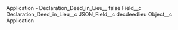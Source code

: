 <?xml version="1.0" encoding="UTF-8"?>
<CustomMetadata xmlns="http://soap.sforce.com/2006/04/metadata" xmlns:xsi="http://www.w3.org/2001/XMLSchema-instance" xmlns:xsd="http://www.w3.org/2001/XMLSchema">
    <label>Application - Declaration_Deed_in_Lieu__</label>
    <protected>false</protected>
    <values>
        <field>Field__c</field>
        <value xsi:type="xsd:string">Declaration_Deed_in_Lieu__c</value>
    </values>
    <values>
        <field>JSON_Field__c</field>
        <value xsi:type="xsd:string">decdeedlieu</value>
    </values>
    <values>
        <field>Object__c</field>
        <value xsi:type="xsd:string">Application</value>
    </values>
</CustomMetadata>
